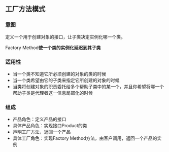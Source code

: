 ## 工厂方法模式

### 意图
定义一个用于创建对象的接口，让子类决定实例化哪一个类。

Factory Method**使一个类的实例化延迟到其子类**

### 适用性
- 当一个类不知道它所必须创建的对象的类的时候
- 当一个类希望由它的子类来指定它所创建的对象的时候
- 当类将创建对象的职责委托给多个帮助子类中的某一个，并且你希望将哪一个帮助子类是代理者这一信息局部化的时候

### 组成
- 产品角色：定义产品的接口
- 具体产品角色：实现接口Product的类
- 声明工厂方法，返回一个产品
- 具体工厂角色：实现Factory Method方法，由客户调用，返回一个产品的实例

